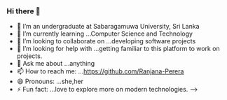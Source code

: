 ### Hi there 👋

- 🔭 I’m an undergraduate at Sabaragamuwa University, Sri Lanka
- 🌱 I’m currently learning ...Computer Science and Technology
- 👯 I’m looking to collaborate on ...developing software projects
- 🤔 I’m looking for help with ...getting familiar to this platform to work on projects.
- 💬 Ask me about ...anything
- 📫 How to reach me: ...https://github.com/Ranjana-Perera
- 😄 Pronouns: ...she,her
- ⚡ Fun fact: ...love to explore more on modern technologies.
-->
